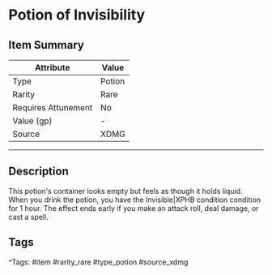 # Potion of Invisibility

## Item Summary

| Attribute            | Value                        |
|----------------------|------------------------------|
| Type                 | Potion |
| Rarity               | Rare             |
| Requires Attunement  | No                |
| Value (gp)           | -    |
| Source               | XDMG |

---

## Description

This potion's container looks empty but feels as though it holds liquid. When you drink the potion, you have the Invisible|XPHB condition condition for 1 hour. The effect ends early if you make an attack roll, deal damage, or cast a spell.

## Tags

^Tags: #item #rarity_rare #type_potion #source_xdmg